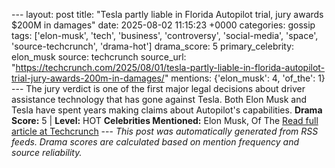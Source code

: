 --- layout: post title: "Tesla partly liable in Florida Autopilot trial, jury awards $200M in damages" date: 2025-08-02 11:15:23 +0000 categories: gossip tags: ['elon-musk', 'tech', 'business', 'controversy', 'social-media', 'space', 'source-techcrunch', 'drama-hot'] drama_score: 5 primary_celebrity: elon_musk source: techcrunch source_url: "https://techcrunch.com/2025/08/01/tesla-partly-liable-in-florida-autopilot-trial-jury-awards-200m-in-damages/" mentions: {'elon_musk': 4, 'of_the': 1} --- The jury verdict is one of the first major legal decisions about driver assistance technology that has gone against Tesla. Both Elon Musk and Tesla have spent years making claims about Autopilot's capabilities. **Drama Score:** 5 | **Level:** HOT **Celebrities Mentioned:** Elon Musk, Of The [Read full article at Techcrunch](https://techcrunch.com/2025/08/01/tesla-partly-liable-in-florida-autopilot-trial-jury-awards-200m-in-damages/) --- *This post was automatically generated from RSS feeds. Drama scores are calculated based on mention frequency and source reliability.*